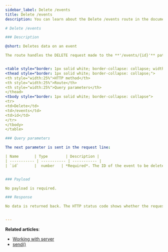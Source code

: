 ```yaml
---
sidebar_label: Delete /events
title: Delete /events
description: You can learn about the Delete /events route in the documentation of the DHTMLX JavaScript Event Calendar library. Browse developer guides and API reference, try out code examples and live demos, and download a free 30-day evaluation version of DHTMLX Event Calendar.

# Delete /events

### Description

@short: Deletes data on an event

The route handles the DELETE request made to the **'/events/{id}'** path. 


<table style="border: 1px solid white; border-collapse: collapse; width:50%">
<thead style="border: 1px solid white; border-collapse: collapse;">
<th style="width:25%">HTTP method</th>
<th style="width:25%">Route</th>
<th style="width:25%">Query parameters</th>
</thead>
<tbody style="border: 1px solid white; border-collapse: collapse">
<tr>
<td>Delete</td>
<td>/events</td>
<td>id</td>
</tr>
</tbody>
</table>

### Query parameters

The next parameter is sent in the request line:

| Name       | Type        | Description |
| ----------- | ----------- | ----------- |
| `id`       |  number   | *Required*. The ID of the event to be deleted.|


### Payload

No payload is required. 

### Response

No data is returned back. The HTTP status code shows whether the request succeeds (response.status == 200) or fails (response.status == 500).


---
```


**Related articles**: 
- [Working with server](guides/working_with_server.md)
- [send()](api/provider/rest_methods/js_eventcalendar_send_method.md)